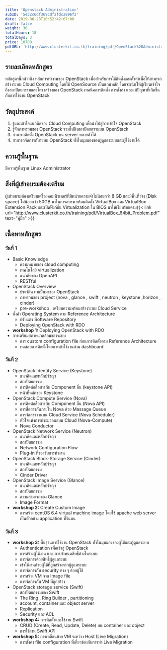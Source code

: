 ```yaml
---
title: 'Openstack Administration'
subID: '5e32c6df369cdf2fdc2896f2'
date: 2019-06-23T10:52:42+07:00
draft: false
weight: 30
totalHours: 18
totalDays: 3
price: 10700
pdfURL: 'http://www.clusterkit.co.th/training/pdf/OpenStack%20Administration.pdf'
---
```


## รายละเอียดหลักสูตร

หลักสูตรนี้กล่าวถึง หลักการทำงานของ OpenStack เพื่อสำหรับการใช้ติดตั้งและตั้งค่าเพื่อให้สามารถสร้างระบบ Cloud Computing โดยใช้ OpenSource เป็นแกนหลัก โดยจะเน้นให้ผู้เรียนเข้าใจถึงสถาปัตยกรรมและโครงสร้างของ OpenStack เทคนิคการติดตั้ง การตั้งค่า และแก้ปัญหาที่เกิดขึ้นกับการใช้งาน OpenStack

## วัตถุประสงค์

1. รู้และเข้าใจแนวคิดของ Cloud Computing เพื่อนำไปสู่การเข้าใจ OpenStack
2. รู้จักภาพรวมของ OpenStack รวมไปถึงสถาปัตยกรรมบน OpenStack
3. สามารถติดตั้ง OpenStack บน server หลายตัวได้
4. สามารถจัดการกับระบบ OpenStack ทั้งในมุมมองของผู้ดูแลระบบและผู้ใช้งานได้

## ความรู้พื้นฐาน

มีความรู้พื้นฐาน Linux Administrator

## สิ่งที่ผู้เข้าอบรมต้องเตรียม

ผู้เข้าอบรมต้องเตรียมเครื่องคอมพิวเตอร์ที่มีหน่วยความจำไม่น้อยกว่า 8 GB และมีพื้นที่ว่าง (Disk space) ไม่น้อยกว่า 50GB มาในการอบรม พร้อมติดตั้ง VirtualBox และ VirtualBox Extension Pack และเปิดฟังก์ชั่น Virtualization ใน BIOS มาให้เรียบร้อยตาม{{< link url="http://www.clusterkit.co.th/training/pdf/VirtualBox_64bit_Problem.pdf" text="คู่มือ" >}}

## เนื้อหาหลักสูตร

### วันที่ 1

- Basic Knowledge
  - ความหมายของ cloud computing
  - เทคโนโลยี virtualization
  - แนวคิดของ OpenAPI
  - RESTful
- OpenStack Overview
  - ประวัติความเป็นมาของ OpenStack
  - ภาพรวมของ project (nova , glance , swift , neutron , keystone ,horizon , cinder)
  - pre-workshop : เตรียมความพร้อมสร้างระบบ Cloud Service
- ตั้งค่า Operating System ตาม Reference Architecture
  - ปรับแต่ง Software Repository
  - Deploying OpenStack with RDO
- **workshop 1:** Deploying OpenStack with RDO
- การเตรียมสภาพแวดล้อมของระบบ
  - การ custom configuration file ก่อนการติดตั้งตาม Reference Architecture
  - ทดสอบการติดตั้งโดยการเข้าใช้งานผ่าน dashboard

### วันที่ 2

- OpenStack Identity Service (Keystone)
  - แนวคิดและหลักปรัชญา
  - สถาปัตยกรรม
  - การติดต่อสื่อสารกับ Component อื่น (keystone API)
  - หน้าที่หลักของ Keystone
- OpenStack Compute Service (Nova)
  - การติดต่อสื่อสารกับ Component อื่น (Nova API)
  - การสื่อสารกันภายใน Nova ด้วย Massage Queue
  - การจัดสรรงานบน Cloud Service (Nova Scheduler)
  - หัวใจแห่งการประมวลผลบน Cloud (Nova-Compute)
  - Nova Conductor
- OpenStack Network Service (Neutron)
  - แนวคิดและหลักปรัชญา
  - สถาปัตยกรรม
  - Network Configuration Flow
  - Plug-in ที่รองรับการทำงาน
- OpenStack Block-Storage Service (Cinder)
  - แนวคิดและหลักปรัชญา
  - สถาปัตยกรรม
  - Cinder Driver
- OpenStack Image Service (Glance)
  - แนวคิดและหลักปรัชญา
  - สถาปัตยกรรม
  - ความสามารถของ Glance
  - Image Format
- **workshop 2:** Create Custom Image
  - การสร้าง centOS 6.4 virtual machine image โดยใช้ apache web server เป็นตัวอย่าง application ที่รันบน

### วันที่ 3

- **workshop 3:** พื้นฐานการใช้งาน OpenStack ทั้งในมุมมองของผู้ใช้และผู้ดูแลระบบ
  - Authentication เพื่อเข้าสู่ OpenStack
  - การสร้างผู้ใช้งาน และ การกำหนดสิทธิ์ต่างในระบบ
  - การจัดการด้วยสิทธื์ผู้ดูแลระบบ
  - เข้าใช้งานด้วยผู้ใช้ที่ถูกสร้างจากผู้ดูแลระบบ
  - การจัดการกับ security ต่าง ๆ ด้วยผู้ใช้
  - การสร้าง VM จาก Image file
  - การจัดการกับ VM ที่ถูกสร้าง
- OpenStack storage service (Swift)
  - สถาปัตยกรรมของ Swift
  - The Ring , Ring Builder , partitioning
  - account, container และ object server
  - Replication
  - Security และ ACL
- **workshop 4:** การติดตั้งและใช้งาน Swift
  - CRUD (Create, Read, Update, Delete) บน container และ object
  - การใช้งาน Swift API
- **workshop 5:** การเคลื่อนย้าย VM ระหว่าง Host (Live Migration)
  - การตั้งค่า file configuration ที่เกี่ยวข้องกับการทำ Live Migration

